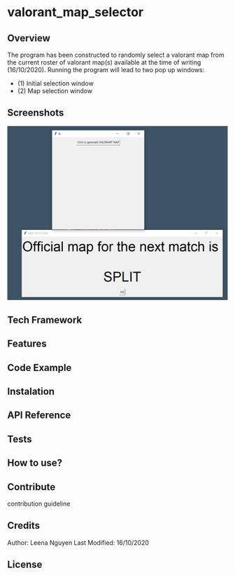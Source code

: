 # valorant_map_selector

## Overview
The program has been constructed to randomly select a valorant map from the current roster of valorant map(s) available at the time of writing (16/10/2020). Running the program will lead to two pop up windows:

  - (1) Initial selection window
  - (2) Map selection window

## Screenshots
![screenshot](screenshot.PNG?raw=true "Sceenshot")
## Tech Framework

## Features

## Code Example

## Instalation

## API Reference

## Tests

## How to use?

## Contribute
contribution guideline

## Credits
Author: Leena Nguyen
Last Modified: 16/10/2020
## License
